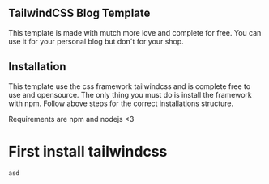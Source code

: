 ## TailwindCSS Blog Template
This template is made with mutch more love and complete for free. You can use it for your personal blog but don´t for your shop.

## Installation
This template use the css framework tailwindcss and is complete free to use and opensource. The only thing you must do is install the framework with npm. Follow above steps for the correct installations structure.

Requirements are npm and nodejs <3

# First install tailwindcss

`` asd ``
